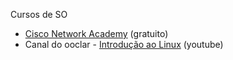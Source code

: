 Cursos de SO

- [Cisco Network Academy](https://www.netacad.com/pt-br/courses/os-it) (gratuito)
- Canal do ooclar - [Introdução ao Linux](https://www.youtube.com/playlist?list=PLqbGyXSFc23m1mOaib6JBhNqZJEb8UICW) (youtube)

